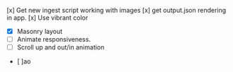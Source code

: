 [x] Get new ingest script working with images
[x] get output.json rendering in app.
[x] Use vibrant color

- [x] Masonry layout
- [ ] Animate responsiveness. 
- [ ] Scroll up and out/in animation
- [ ]ao
